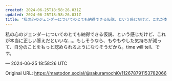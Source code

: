 ```yaml
---
created: 2024-06-25T18:58:26.031Z
updated: 2024-06-25T18:58:26.031Z
title: "私の心のジェンダーについてのとても納得できる仮説、という感じだけど、これが本当に正しい答えだといいな…。もしそうなら、もやもやした気持ちが減って、自分のことをも[...]"
---
```


<p>私の心のジェンダーについてのとても納得できる仮説、という感じだけど、これが本当に正しい答えだといいな…。もしそうなら、もやもやした気持ちが減って、自分のことをもっと認められるようになりそうだから。time will tell、です。</p>

&mdash; 2024-06-25 18:58:26 UTC

Original URL: https://mastodon.social/@sakuramochi0/112678791153782066
